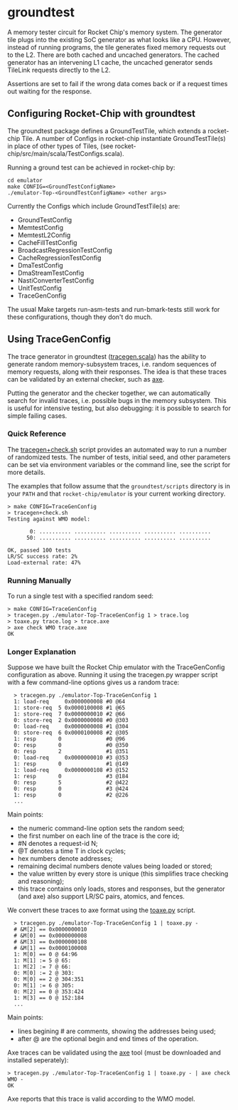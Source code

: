 # groundtest

A memory tester circuit for Rocket Chip's memory system. The generator tile
plugs into the existing SoC generator as what looks like a CPU. However,
instead of running programs, the tile generates fixed memory requests out to
the L2. There are both cached and uncached generators. The cached generator
has an intervening L1 cache, the uncached generator sends TileLink requests
directly to the L2.

Assertions are set to fail if the wrong data comes back or if a request times
out waiting for the response.

## Configuring Rocket-Chip with groundtest

The groundtest package defines a GroundTestTile, which extends a rocket-chip Tile.
A number of Configs in rocket-chip instantiate GroundTestTile(s) in place of 
other types of Tiles, (see rocket-chip/src/main/scala/TestConfigs.scala). 

Running a ground test can be achieved in rocket-chip by:

```
cd emulator
make CONFIG=<GroundTestConfigName>
./emulator-Top-<GroundTestConfigName> <other args>
```

Currently the Configs which include GroundTestTile(s) are:

- GroundTestConfig
- MemtestConfig
- MemtestL2Config
- CacheFillTestConfig
- BroadcastRegressionTestConfig
- CacheRegressionTestConfig
- DmaTestConfig
- DmaStreamTestConfig
- NastiConverterTestConfig
- UnitTestConfig 
- TraceGenConfig 

The usual Make targets run-asm-tests and run-bmark-tests still work for these configurations, though they don't do much.

## Using TraceGenConfig

The trace generator in groundtest
([tracegen.scala](https://github.com/ucb-bar/groundtest/blob/master/src/main/scala/tracegen.scala)) has the ability to generate random memory-subsystem traces, i.e. random sequences of memory requests, along with their responses. The idea is that these traces can be validated by an external checker, such as [axe](https://github.com/CTSRD-CHERI/axe).

Putting the generator and the checker together, we can automatically search for invalid traces, i.e. possible bugs in the memory subsystem. This is useful for intensive testing, but also debugging: it is possible to search for simple failing cases.

### Quick Reference

The [tracegen+check.sh](https://github.com/ucb-bar/groundtest/blob/master/scripts/tracegen%2Bcheck.sh) script provides an automated way to run a number of randomized tests. The number of tests, initial seed, and other parameters can be set via environment variables or the command line, see the script for more details. 

The examples that follow assume that the `groundtest/scripts`
directory is in your `PATH` and that `rocket-chip/emulator` is your
current working directory.

```
> make CONFIG=TraceGenConfig
> tracegen+check.sh
Testing against WMO model:
 
       0: .......... .......... .......... .......... .......... 
      50: .......... .......... .......... .......... ..........

OK, passed 100 tests
LR/SC success rate: 2%
Load-external rate: 47%
```

### Running Manually

To run a single test with a specified random seed:

```
> make CONFIG=TraceGenConfig
> tracegen.py ./emulator-Top-TraceGenConfig 1 > trace.log
> toaxe.py trace.log > trace.axe
> axe check WMO trace.axe
OK
```

### Longer Explanation

Suppose we have built the Rocket Chip emulator with the TraceGenConfig configuration as above. Running it using the tracegen.py wrapper script with a few command-line options gives us a random trace:

```
  > tracegen.py ./emulator-Top-TraceGenConfig 1
  1: load-req     0x0000000008 #0 @64
  1: store-req  5 0x0000100008 #1 @65
  1: store-req  7 0x0000000010 #2 @66
  0: store-req  2 0x0000000008 #0 @303
  0: load-req     0x0000000008 #1 @304
  0: store-req  6 0x0000100008 #2 @305
  1: resp       0              #0 @96
  0: resp       0              #0 @350
  0: resp       2              #1 @351
  0: load-req     0x0000000010 #3 @353
  1: resp       0              #1 @149
  1: load-req     0x0000000108 #3 @152
  1: resp       0              #3 @184
  0: resp       5              #2 @422
  0: resp       0              #3 @424
  1: resp       0              #2 @226
  ...
```

Main points:

- the numeric command-line option sets the random seed;
- the first number on each line of the trace is the core id;
- \#N denotes a request-id N;
- @T denotes a time T in clock cycles;
- hex numbers denote addresses;
- remaining decimal numbers denote values being loaded or stored;
- the value written by every store is unique (this simplifies trace checking and reasoning);
- this trace contains only loads, stores and responses, but the generator (and axe) also support LR/SC pairs, atomics, and fences.


We convert these traces to axe format using the
[toaxe.py](https://github.com/ucb-bar/groundtest/blob/master/scripts/toaxe.py) script.

```
  > tracegen.py ./emulator-Top-TraceGenConfig 1 | toaxe.py -
  # &M[2] == 0x0000000010
  # &M[0] == 0x0000000008
  # &M[3] == 0x0000000108
  # &M[1] == 0x0000100008
  1: M[0] == 0 @ 64:96
  1: M[1] := 5 @ 65:
  1: M[2] := 7 @ 66:
  0: M[0] := 2 @ 303:
  0: M[0] == 2 @ 304:351
  0: M[1] := 6 @ 305:
  0: M[2] == 0 @ 353:424
  1: M[3] == 0 @ 152:184
  ...
```

Main points:

- lines begining # are comments, showing the addresses being used;
- after @ are the optional begin and end times of the operation.

Axe traces can be validated using the [axe](https://github.com/CTSRD-CHERI/axe) tool (must be downloaded and installed seperately):
```
> tracegen.py ./emulator-Top-TraceGenConfig 1 | toaxe.py - | axe check WMO -
OK
```

Axe reports that this trace is valid according to the WMO model.
